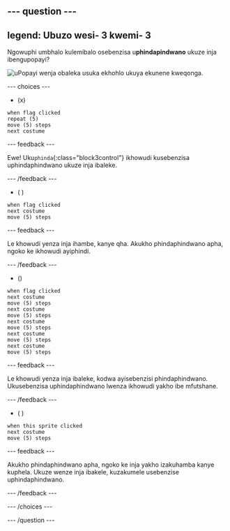 --- question ---
---
legend: Ubuzo wesi- 3 kwemi- 3
---

Ngowuphi umbhalo kulemibalo osebenzisa u**phindapindwano** ukuze inja ibengupopayi?

![uPopayi wenja obaleka usuka ekhohlo ukuya ekunene kweqonga.](images/dog-run.gif)

--- choices ---

- (x)
```blocks3
when flag clicked
repeat (5)
move (5) steps
next costume
```

  --- feedback ---

Ewe! Uku`phinda`{:class="block3control"} ikhowudi kusebenzisa uphindaphindwano ukuze inja ibaleke.

  --- /feedback ---

- ( )
```blocks3
when flag clicked 
next costume
move (5) steps
```

  --- feedback ---

Le khowudi yenza inja ihambe, kanye qha. Akukho phindaphindwano apha, ngoko ke ikhowudi ayiphindi.

  --- /feedback ---

- ()
```blocks3
when flag clicked
next costume
move (5) steps
next costume
move (5) steps
next costume
move (5) steps
next costume
move (5) steps
next costume
move (5) steps
```

  --- feedback ---

Le khowudi yenza inja ibaleke, kodwa ayisebenzisi phindaphindwano. Ukusebenzisa uphindaphindwano lwenza ikhowudi yakho ibe mfutshane.

  --- /feedback ---

- ( )
```blocks3
when this sprite clicked 
next costume
move (5) steps
```

  --- feedback ---

Akukho phindaphindwano apha, ngoko ke inja yakho izakuhamba kanye kuphela. Ukuze wenze inja ibakele, kuzakumele usebenzise uphindaphindwano.

  --- /feedback ---

--- /choices ---

--- /question ---

